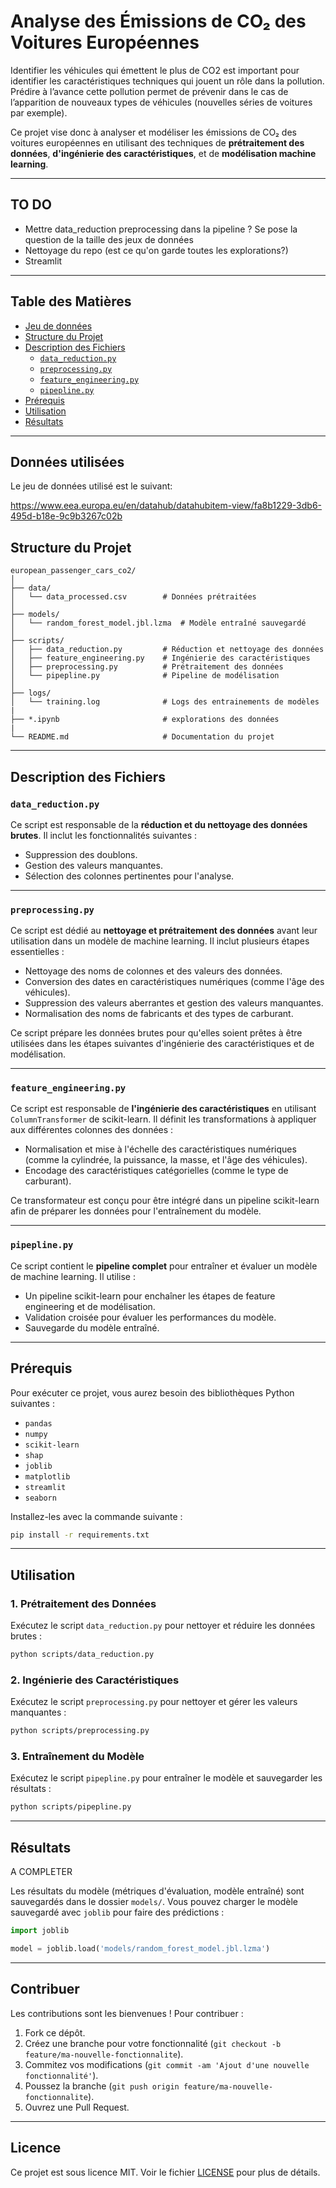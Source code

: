 # Analyse des Émissions de CO₂ des Voitures Européennes

Identifier les véhicules qui émettent le plus de CO2 est important pour identifier les caractéristiques techniques qui jouent un rôle dans la pollution. Prédire à l’avance cette pollution permet de prévenir dans le cas de l’apparition de nouveaux types de véhicules (nouvelles séries de voitures par exemple).

Ce projet vise donc à analyser et modéliser les émissions de CO₂ des voitures européennes en utilisant des techniques de **prétraitement des données**, **d'ingénierie des caractéristiques**, et de **modélisation machine learning**.

---
## TO DO

- Mettre data_reduction preprocessing dans la pipeline ? Se pose la question de la taille des jeux de données
- Nettoyage du repo (est ce qu'on garde toutes les explorations?)
- Streamlit

---

## Table des Matières

- [Jeu de données](#données-utilisées)
- [Structure du Projet](#structure-du-projet)
- [Description des Fichiers](#description-des-fichiers)
  - [`data_reduction.py`](#data_reductionpy)
  - [`preprocessing.py`](#preprocessingpy)
  - [`feature_engineering.py`](#feature_engineeringpy)
  - [`pipepline.py`](#pipeplinepy)
- [Prérequis](#prérequis)
- [Utilisation](#utilisation)
- [Résultats](#résultats)

---

## Données utilisées

Le jeu de données utilisé est le suivant:

https://www.eea.europa.eu/en/datahub/datahubitem-view/fa8b1229-3db6-495d-b18e-9c9b3267c02b


## Structure du Projet

```
european_passenger_cars_co2/
│
├── data/
│   └── data_processed.csv        # Données prétraitées
│
├── models/
│   └── random_forest_model.jbl.lzma  # Modèle entraîné sauvegardé
│
├── scripts/
│   ├── data_reduction.py         # Réduction et nettoyage des données
│   ├── feature_engineering.py    # Ingénierie des caractéristiques
│   ├── preprocessing.py          # Prétraitement des données
│   └── pipepline.py              # Pipeline de modélisation
│
├── logs/
│   └── training.log              # Logs des entrainements de modèles
|
├── *.ipynb                       # explorations des données
|
└── README.md                     # Documentation du projet
```

---

## Description des Fichiers

### `data_reduction.py`
Ce script est responsable de la **réduction et du nettoyage des données brutes**. Il inclut les fonctionnalités suivantes :
- Suppression des doublons.
- Gestion des valeurs manquantes.
- Sélection des colonnes pertinentes pour l'analyse.

---

### `preprocessing.py`
Ce script est dédié au **nettoyage et prétraitement des données** avant leur utilisation dans un modèle de machine learning. Il inclut plusieurs étapes essentielles :
- Nettoyage des noms de colonnes et des valeurs des données.
- Conversion des dates en caractéristiques numériques (comme l'âge des véhicules).
- Suppression des valeurs aberrantes et gestion des valeurs manquantes.
- Normalisation des noms de fabricants et des types de carburant.

Ce script prépare les données brutes pour qu'elles soient prêtes à être utilisées dans les étapes suivantes d'ingénierie des caractéristiques et de modélisation.


---

### `feature_engineering.py`
Ce script est responsable de **l'ingénierie des caractéristiques** en utilisant `ColumnTransformer` de scikit-learn. Il définit les transformations à appliquer aux différentes colonnes des données :
- Normalisation et mise à l'échelle des caractéristiques numériques (comme la cylindrée, la puissance, la masse, et l'âge des véhicules).
- Encodage des caractéristiques catégorielles (comme le type de carburant).

Ce transformateur est conçu pour être intégré dans un pipeline scikit-learn afin de préparer les données pour l'entraînement du modèle.

---

### `pipepline.py`
Ce script contient le **pipeline complet** pour entraîner et évaluer un modèle de machine learning. Il utilise :
- Un pipeline scikit-learn pour enchaîner les étapes de feature engineering et de modélisation.
- Validation croisée pour évaluer les performances du modèle.
- Sauvegarde du modèle entraîné.

---

## Prérequis

Pour exécuter ce projet, vous aurez besoin des bibliothèques Python suivantes :
- `pandas`
- `numpy`
- `scikit-learn`
- `shap`
- `joblib`
- `matplotlib`
- `streamlit`
- `seaborn`

Installez-les avec la commande suivante :

```bash
pip install -r requirements.txt
```

---

## Utilisation

### 1. Prétraitement des Données
Exécutez le script `data_reduction.py` pour nettoyer et réduire les données brutes :

```bash
python scripts/data_reduction.py
```

### 2. Ingénierie des Caractéristiques
Exécutez le script `preprocessing.py` pour nettoyer et gérer les valeurs manquantes :

```bash
python scripts/preprocessing.py
```

### 3. Entraînement du Modèle
Exécutez le script `pipepline.py` pour entraîner le modèle et sauvegarder les résultats :

```bash
python scripts/pipepline.py
```

---

## Résultats

A COMPLETER

Les résultats du modèle (métriques d'évaluation, modèle entraîné) sont sauvegardés dans le dossier `models/`. Vous pouvez charger le modèle sauvegardé avec `joblib` pour faire des prédictions :

```python
import joblib

model = joblib.load('models/random_forest_model.jbl.lzma')
```

---

## Contribuer

Les contributions sont les bienvenues ! Pour contribuer :
1. Fork ce dépôt.
2. Créez une branche pour votre fonctionnalité (`git checkout -b feature/ma-nouvelle-fonctionnalite`).
3. Commitez vos modifications (`git commit -am 'Ajout d'une nouvelle fonctionnalité'`).
4. Poussez la branche (`git push origin feature/ma-nouvelle-fonctionnalite`).
5. Ouvrez une Pull Request.

---

## Licence

Ce projet est sous licence MIT. Voir le fichier [LICENSE](LICENSE) pour plus de détails.
